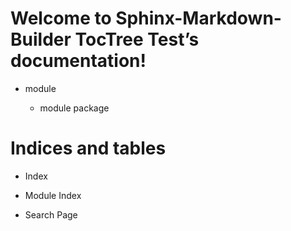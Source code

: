 <!-- Sphinx-Markdown-Builder TocTree Test documentation master file, created by
sphinx-quickstart on Thu Sep  3 12:25:35 2020.
You can adapt this file completely to your liking, but it should at least
contain the root `toctree` directive. -->
# Welcome to Sphinx-Markdown-Builder TocTree Test’s documentation!


* module


    * module package


# Indices and tables


* Index


* Module Index


* Search Page
